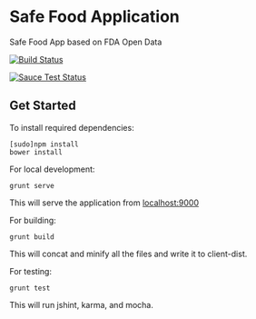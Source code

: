 # Safe Food Application
Safe Food App based on FDA Open Data

[![Build Status](https://travis-ci.org/itgfirm/safe-food.svg?branch=master)](https://travis-ci.org/itgfirm/safe-food)

[![Sauce Test Status](https://saucelabs.com/browser-matrix/itg-gsa-bpa.svg)](https://saucelabs.com/u/itg-gsa-bpa)

## Get Started

To install required dependencies:
```
[sudo]npm install
bower install
```

For local development:
```
grunt serve
```
This will serve the application from [localhost:9000](localhost:9000)

For building:
```
grunt build
```
This will concat and minify all the files and write it to client-dist.

For testing:
```
grunt test
```
This will run jshint, karma, and mocha.
